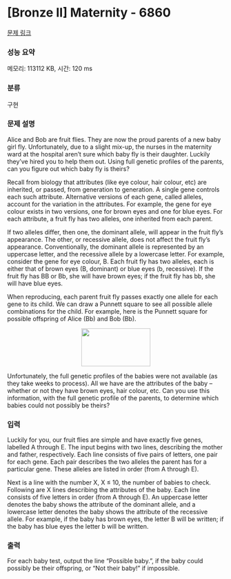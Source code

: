 # [Bronze II] Maternity - 6860 

[문제 링크](https://www.acmicpc.net/problem/6860) 

### 성능 요약

메모리: 113112 KB, 시간: 120 ms

### 분류

구현

### 문제 설명

<p>Alice and Bob are fruit flies. They are now the proud parents of a new baby girl fly. Unfortunately, due to a slight mix-up, the nurses in the maternity ward at the hospital aren’t sure which baby fly is their daughter. Luckily they’ve hired you to help them out. Using full genetic profiles of the parents, can you figure out which baby fly is theirs?</p>

<p>Recall from biology that attributes (like eye colour, hair colour, etc) are inherited, or passed, from generation to generation. A single gene controls each such attribute. Alternative versions of each gene, called alleles, account for the variation in the attributes. For example, the gene for eye colour exists in two versions, one for brown eyes and one for blue eyes. For each attribute, a fruit fly has two alleles, one inherited from each parent.</p>

<p>If two alleles differ, then one, the dominant allele, will appear in the fruit fly’s appearance. The other, or recessive allele, does not affect the fruit fly’s appearance. Conventionally, the dominant allele is represented by an uppercase letter, and the recessive allele by a lowercase letter. For example, consider the gene for eye colour, B. Each fruit fly has two alleles, each is either that of brown eyes (B, dominant) or blue eyes (b, recessive). If the fruit fly has BB or Bb, she will have brown eyes; if the fruit fly has bb, she will have blue eyes.</p>

<p>When reproducing, each parent fruit fly passes exactly one allele for each gene to its child. We can draw a Punnett square to see all possible allele combinations for the child. For example, here is the Punnett square for possible offspring of Alice (Bb) and Bob (Bb).</p>

<p style="text-align: center;"><img alt="" src="https://upload.acmicpc.net/9854cb1e-92fc-4f7f-80ae-ff120229f5fd/-/preview/" style="width: 160px; height: 88px;"></p>

<p>Unfortunately, the full genetic profiles of the babies were not available (as they take weeks to process). All we have are the attributes of the baby – whether or not they have brown eyes, hair colour, etc. Can you use this information, with the full genetic profile of the parents, to determine which babies could not possibly be theirs?</p>

### 입력 

 <p>Luckily for you, our fruit flies are simple and have exactly five genes, labelled A through E. The input begins with two lines, describing the mother and father, respectively. Each line consists of five pairs of letters, one pair for each gene. Each pair describes the two alleles the parent has for a particular gene. These alleles are listed in order (from A through E).</p>

<p>Next is a line with the number X, X ≤ 10, the number of babies to check. Following are X lines describing the attributes of the baby. Each line consists of five letters in order (from A through E). An uppercase letter denotes the baby shows the attribute of the dominant allele, and a lowercase letter denotes the baby shows the attribute of the recessive allele. For example, if the baby has brown eyes, the letter B will be written; if the baby has blue eyes the letter b will be written.</p>

### 출력 

 <p>For each baby test, output the line “Possible baby.”, if the baby could possibly be their offspring, or “Not their baby!” if impossible.</p>

